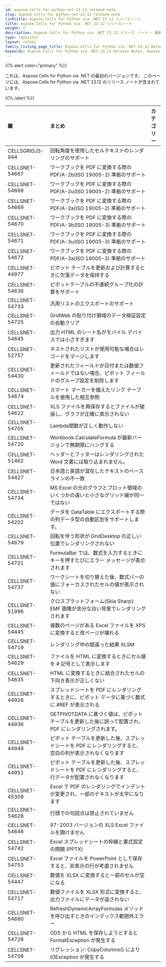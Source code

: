 ```yaml
---
id: aspose-cells-for-python-net-23-12-release-note
slug: aspose-cells-for-python-net-23-12-release-note
linktitle: Aspose.Cells for Python via .NET 23.12 リリースノート
title: Aspose.Cells for Python via .NET 23.12 リリースノート
weight: 2
description: Aspose.Cells for Python via .NET 23.12 リリース ノート – 最新の機能拡張、新機能、および修正
type: repositor
layout: releas
family_listing_page_title: Aspose.Cells for Python via .NET 23.12 Release Note
keywords: Aspose.Cells for Python via .NET 23.12 Release Notes, Aspose.Cells for Python via .NET 23.12 updates and fixe
---
```

{{% alert color="primary" %}}

これは、Aspose.Cells for Python via .NET の最初のバージョンです。
このページには、Aspose.Cells for Python via .NET 23.12 のリリース ノートが含まれています。

{{% /alert %}}

|**鍵**|**まとめ**|**カテゴリー**|
| :- | :- | :- |
|CELLSGRIDJS-944|回転角度を使用したセルテキストのレンダリングのサポート|
|CELLSNET-54667|ワークブックを PDF に変換する際の PDF/A-2b(ISO 19005-2) 準拠のサポート|
|CELLSNET-54668|ワークブックを PDF に変換する際の PDF/A-2u(ISO 19005-2) 準拠のサポート|
|CELLSNET-54669|ワークブックを PDF に変換する際の PDF/A-2a(ISO 19005-2) 準拠のサポート|
|CELLSNET-54670|ワークブックを PDF に変換する際の PDF/A-3b(ISO 19005-3) 準拠のサポート|
|CELLSNET-54671|ワークブックを PDF に変換する際の PDF/A-3u(ISO 19005-3) 準拠のサポート|
|CELLSNET-54672|ワークブックを PDF に変換する際の PDF/A-3a(ISO 19005-3) 準拠のサポート|
|CELLSNET-44977|ピボット テーブルを更新および計算するときに欠落データを保持する|
|CELLSNET-54636|ピボットテーブルの不連続グループ化の計算をサポート|
|CELLSNET-54733|汎用リストのエクスポートのサポート|
|CELLSNET-54725|GridWeb の貼り付け領域のデータ検証設定の自動クリア|
|CELLSNET-54645|出力 HTML のシート名がモバイル デバイスでは小さすぎます|
|CELLSNET-52757|ネストされたリストが使用可能な場合はレコードをマージします|
|CELLSNET-54430|更新されたフィールドが日付または数値フィールドではない場合、ピボット フィールドのグループ設定を削除します|
|CELLSNET-54674|スマート マーカーを備えたリンク テーブルを使用した相互参照|
|CELLSNET-54622|XLS ファイルを再保存するとファイルが破損し、グラフが正確に表示されない|
|CELLSNET-54705|Lambda関数が正しく動作しない|
|CELLSNET-54720|Workbook.CalculateFormula が最新バージョンで無期限にハングする|
|CELLSNET-51462|ヘッダーとフッターはレンダリングされた Word 文書には取り込まれません。|
|CELLSNET-54427|日本語と英語が混在したテキストのベースラインの不一致|
|CELLSNET-54734|MS Excel の元のグラフとプロット領域のいくつかの違いと小さなグリッド線が同一ではない|
|CELLSNET-54202|データを DataTable にエクスポートする際の列データ型の自動区別をサポートします。|
|CELLSNET-54679|回転を伴う形状が GridDesktop の正しい位置でレンダリングされない|
|CELLSNET-54721|FormulaBar では、数式を入力するときにキーを押すたびにエラー メッセージが表示されます|
|CELLSNET-54737|ワークシートを切り替えた後、数式バーの値にフォーカスされたセルの値が表示されない|
|CELLSNET-51996|クロスプラットフォーム(Skia Sharp): EMF 画像が余分な白い背景でレンダリングされます|
|CELLSNET-54445|複数のページがある Excel ファイルを XPS に変換すると改ページが壊れる|
|CELLSNET-54719|レンダリング中の間違った結果 XLSM|
|CELLSNET-54629|ファイルを HTML に変換するときにセル値を # 記号として表示します|
|CELLSNET-54635|HTML に変換するときに結合されたセルの下向き表示が正しくない|
|CELLSNET-44928|スプレッドシートを PDF にレンダリングするときに、ピボット データに基づく数式に #REF が表示される|
|CELLSNET-44936|GETPIVOTDATA に基づく値は、ピボット テーブルを更新した後に誤って配置され、PDF にレンダリングされます。|
|CELLSNET-44949|ピボット テーブルを更新した後、スプレッドシートを PDF にレンダリングすると、空白の列が表示されなくなります|
|CELLSNET-44951|ピボット テーブルを更新した後、スプレッドシートを PDF にレンダリングすると、行データが配置されなくなります|
|CELLSNET-45309|Excel で PDF のレンダリングでインデントが変更され、一部のテキストが太字になります|
|CELLSNET-54628|行頭での句読点は禁止されていません|
|CELLSNET-54646|97-2003 バージョンの XLS Excel ファイルを開けません|
|CELLSNET-54742|Excel スプレッドシートの枠線と書式設定の問題 (PPTX)|
|CELLSNET-54753|Excel ファイルを PowerPoint として保存すると、非表示の行が考慮されません|
|CELLSNET-54447|数値を XLSX に変換すると一部のセルが空になる|
|CELLSNET-54717|数値ファイルを XLSX 形式に変換すると、出力ファイルにデータが返されない|
|CELLSNET-54680|RefreshDynamicArrayFormulas メソッドを呼び出すときのインデックス範囲外エラー|
|CELLSNET-54728|ODS から HTML を保存しようとすると FormatException が発生する|
|CELLSNET-54708|リグレッション: CopyColumns() により IOException が発生する|

